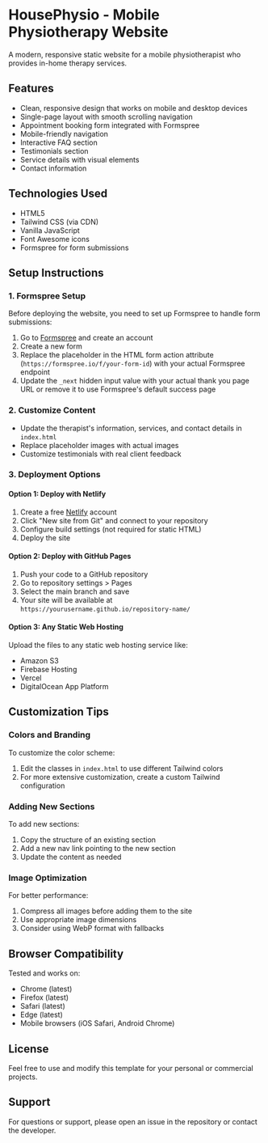 # HousePhysio - Mobile Physiotherapy Website

A modern, responsive static website for a mobile physiotherapist who provides in-home therapy services.

## Features

- Clean, responsive design that works on mobile and desktop devices
- Single-page layout with smooth scrolling navigation
- Appointment booking form integrated with Formspree
- Mobile-friendly navigation
- Interactive FAQ section
- Testimonials section
- Service details with visual elements
- Contact information

## Technologies Used

- HTML5
- Tailwind CSS (via CDN)
- Vanilla JavaScript
- Font Awesome icons
- Formspree for form submissions

## Setup Instructions

### 1. Formspree Setup

Before deploying the website, you need to set up Formspree to handle form submissions:

1. Go to [Formspree](https://formspree.io/) and create an account
2. Create a new form
3. Replace the placeholder in the HTML form action attribute (`https://formspree.io/f/your-form-id`) with your actual Formspree endpoint
4. Update the `_next` hidden input value with your actual thank you page URL or remove it to use Formspree's default success page

### 2. Customize Content

- Update the therapist's information, services, and contact details in `index.html`
- Replace placeholder images with actual images
- Customize testimonials with real client feedback

### 3. Deployment Options

#### Option 1: Deploy with Netlify

1. Create a free [Netlify](https://www.netlify.com/) account
2. Click "New site from Git" and connect to your repository
3. Configure build settings (not required for static HTML)
4. Deploy the site

#### Option 2: Deploy with GitHub Pages

1. Push your code to a GitHub repository
2. Go to repository settings > Pages
3. Select the main branch and save
4. Your site will be available at `https://yourusername.github.io/repository-name/`

#### Option 3: Any Static Web Hosting

Upload the files to any static web hosting service like:
- Amazon S3
- Firebase Hosting
- Vercel
- DigitalOcean App Platform

## Customization Tips

### Colors and Branding

To customize the color scheme:
1. Edit the classes in `index.html` to use different Tailwind colors
2. For more extensive customization, create a custom Tailwind configuration

### Adding New Sections

To add new sections:
1. Copy the structure of an existing section
2. Add a new nav link pointing to the new section
3. Update the content as needed

### Image Optimization

For better performance:
1. Compress all images before adding them to the site
2. Use appropriate image dimensions
3. Consider using WebP format with fallbacks

## Browser Compatibility

Tested and works on:
- Chrome (latest)
- Firefox (latest)
- Safari (latest)
- Edge (latest)
- Mobile browsers (iOS Safari, Android Chrome)

## License

Feel free to use and modify this template for your personal or commercial projects.

## Support

For questions or support, please open an issue in the repository or contact the developer. 
